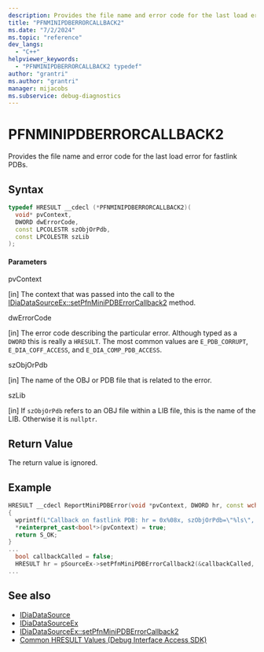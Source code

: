 ```yaml
---
description: Provides the file name and error code for the last load error for fastlink PDBs.
title: "PFNMINIPDBERRORCALLBACK2"
ms.date: "7/2/2024"
ms.topic: "reference"
dev_langs:
  - "C++"
helpviewer_keywords:
  - "PFNMINIPDBERRORCALLBACK2 typedef"
author: "grantri"
ms.author: "grantri"
manager: mijacobs
ms.subservice: debug-diagnostics
---
```


# PFNMINIPDBERRORCALLBACK2

Provides the file name and error code for the last load error for fastlink PDBs.

## Syntax

```c++
typedef HRESULT __cdecl (*PFNMINIPDBERRORCALLBACK2)(
  void* pvContext, 
  DWORD dwErrorCode, 
  const LPCOLESTR szObjOrPdb, 
  const LPCOLESTR szLib
);
```

#### Parameters

pvContext

[in] The context that was passed into the call to the [IDiaDataSourceEx::setPfnMiniPDBErrorCallback2](../../debugger/debug-interface-access/idiadatasourceex-setpfnminipdberrorcallback2.md) method.

dwErrorCode

[in] The error code describing the particular error. Although typed as a `DWORD` this is really a `HRESULT`. The most common values are `E_PDB_CORRUPT`, `E_DIA_COFF_ACCESS`, and `E_DIA_COMP_PDB_ACCESS`.

szObjOrPdb

[in] The name of the OBJ or PDB file that is related to the error.

szLib

[in] If `szObjOrPdb` refers to an OBJ file within a LIB file, this is the name of the LIB. Otherwise it is `nullptr`.

## Return Value

The return value is ignored. 

## Example

```c++
HRESULT __cdecl ReportMiniPDBError(void *pvContext, DWORD hr, const wchar_t *szObjOrPdb, const wchar_t *szLib)
{
  wprintf(L"Callback on fastlink PDB: hr = 0x%08x, szObjOrPdb=\"%ls\", szLib=\"%ls\"\n", hr, szObjOrPdb, szLib);
  *reinterpret_cast<bool*>(pvContext) = true;
  return S_OK;
}
...
  bool callbackCalled = false;
  HRESULT hr = pSourceEx->setPfnMiniPDBErrorCallback2(&callbackCalled, ReportMiniPDBError);
...
```

## See also

- [IDiaDataSource](../../debugger/debug-interface-access/idiadatasource.md)
- [IDiaDataSourceEx](../../debugger/debug-interface-access/idiadatasourceex.md)
- [IDiaDataSourceEx::setPfnMiniPDBErrorCallback2](../../debugger/debug-interface-access/idiadatasourceex-setpfnminipdberrorcallback2.md)
- [Common HRESULT Values (Debug Interface Access SDK)](../../debugger/debug-interface-access/common-hresult-values.md)
